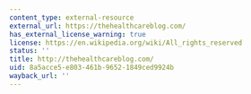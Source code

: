 ```yaml
---
content_type: external-resource
external_url: https://thehealthcareblog.com/
has_external_license_warning: true
license: https://en.wikipedia.org/wiki/All_rights_reserved
status: ''
title: http://thehealthcareblog.com/
uid: 8a5acce5-e803-461b-9652-1849ced9924b
wayback_url: ''
---
```

